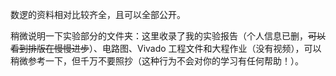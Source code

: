 数逻的资料相对比较齐全，且可以全部公开。

稍微说明一下实验部分的文件夹：这里收录了我的实验报告（个人信息已删，~~可以看到排版在慢慢进步~~）、电路图、Vivado 工程文件和大程作业（没有视频），可以稍微参考一下，但千万不要照抄（这种行为不会对你的学习有任何帮助！）。
